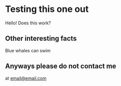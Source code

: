 # Testing this one out
Hello! Does this work?

## Other interesting facts
Blue whales can swim

## Anyways please do not contact me
at [email@email.com](mailto:email@email.com)
